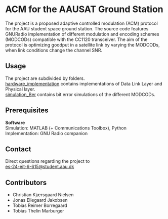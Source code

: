 # ACM for the AAUSAT Ground Station
The project is a proposed adaptive controlled modulation (ACM) protocol for the AAU student space ground station. The source code features GNURadio implementation of different modulation and encoding schemes (MODCODs) compatible with the CC1120  transceiver. The aim of the protocol is optimizing goodput in a satellite link by varying the MODCODs, when link conditions change the channel SNR. 

## Usage
The project are subdivided by folders.  
[hardware_implementation](hardware_implementation) contains implementations of Data Link Layer and Physical layer.  
[simulation_Ber](simulation_Ber) contains bit error simulations of the different MODCODs. 
  


## Prerequisites 
**Software** \
Simulation: MATLAB (+ Communications Toolbox), Python \
Implementation: GNU Radio companion

## Contact
Direct questions regarding the project to  
[es-24-eit-6-615@student.aau.dk](mailto:es-24-eit-6-615@student.aau.dk)
## Contributors
- Christian Kjærsgaard Nielsen
- Jonas Ellegaard Jakobsen
- Tobias Reimer Borregaard
- Tobias Thelin Marburger
